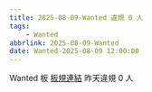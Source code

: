 ```yaml
---
title: 2025-08-09-Wanted 違規 0 人
tags:
    - Wanted
abbrlink: 2025-08-09-Wanted
date: Wanted-2025-08-09 12:00:00
---
```

Wanted 板 [板規連結](https://www.ptt.cc/bbs/Wanted/M.1608829773.A.D3B.html)
昨天違規 0 人

